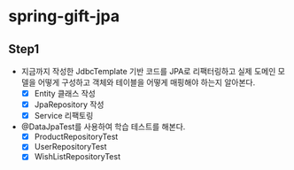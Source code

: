 # spring-gift-jpa
## Step1
- 지금까지 작성한 JdbcTemplate 기반 코드를 JPA로 리팩터링하고 실제 도메인 모델을 어떻게 구성하고 객체와 테이블을 어떻게 매핑해야 하는지 알아본다.
  - [x] Entity 클래스 작성
  - [X] JpaRepository 작성
  - [X] Service 리팩토링
- @DataJpaTest를 사용하여 학습 테스트를 해본다.
  - [X] ProductRepositoryTest
  - [X] UserRepositoryTest
  - [X] WishListRepositoryTest
